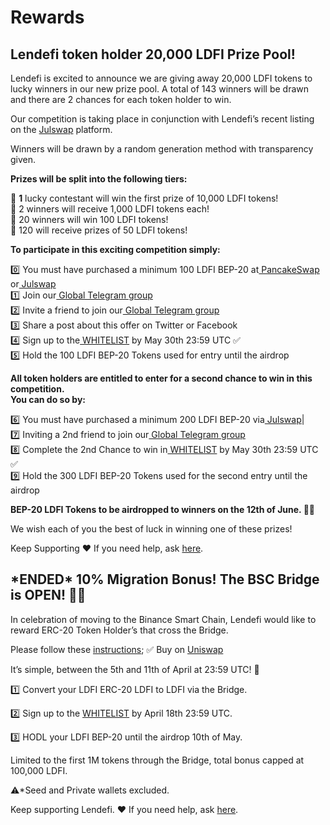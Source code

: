 # Rewards

## **Lendefi token holder 20,000 LDFI Prize Pool!**

Lendefi is excited to announce we are giving away 20,000 LDFI tokens to lucky winners in our new prize pool. A total of 143 winners will be drawn and there are 2 chances for each token holder to win. 

Our competition is taking place in conjunction with Lendefi’s recent listing on the [Julswap](https://julswap.lendefi.finance/) platform. 

Winners will be drawn by a random generation method with transparency given.   
  
**Prizes will be split into the following tiers:**

🥇 **1** lucky contestant will win the first prize of 10,000 LDFI tokens!  
🥈 2 winners will receive 1,000 LDFI tokens each!  
🥉 20 winners will win 100 LDFI tokens!  
🏅 120 will receive prizes of 50 LDFI tokens! 

**To participate in this exciting competition simply:**

0️⃣ You must have purchased a minimum 100 LDFI BEP-20 at[ PancakeSwap](https://pancakeswap.lendefi.finance/) or[ Julswap  
](https://julswap.lendefi.finance/)1️⃣ Join our[ Global Telegram group  
](https://telegram.lendefi.finance/)2️⃣ Invite a friend to join our[ Global Telegram group  
](https://telegram.lendefi.finance/)3️⃣ Share a post about this offer on Twitter or Facebook  
4️⃣ Sign up to the[ WHITELIST](https://whitelist.lendefi.finance/) by May 30th 23:59 UTC ✅  
5️⃣ Hold the 100 LDFI BEP-20 Tokens used for entry until the airdrop

**All token holders are entitled to enter for a second chance to win in this competition.   
You can do so by:**

6️⃣ You must have purchased a minimum 200 LDFI BEP-20 via[ Julswap](https://julswap.lendefi.finance/)\|  
7️⃣ Inviting a 2nd friend to join our[ Global Telegram group  
](https://telegram.lendefi.finance/)8️⃣ Complete the 2nd Chance to win in[ WHITELIST](https://whitelist.lendefi.finance/) by May 30th 23:59 UTC ✅  
9️⃣ Hold the 300 LDFI BEP-20 Tokens used for the second entry until the airdrop

**BEP-20 LDFI Tokens to be airdropped to winners on the 12th of June. 🚀🚀**

We wish each of you the best of luck in winning one of these prizes!

Keep Supporting ❤️ If you need help, ask [here](https://telegram.lendefi.finance/).

## \*ENDED\* 10% Migration Bonus! The BSC Bridge is OPEN! 🚀🚀

In celebration of moving to the Binance Smart Chain, Lendefi would like to reward ERC-20 Token Holder’s that cross the Bridge.

Please follow these [instructions](how-to-guides/eth-to-bsc-bridge.md); ✅ Buy on [Uniswap](https://info.uniswap.org/token/0x5479d565e549f3ecdbde4ab836d02d86e0d6a8c7)

It’s simple, between the 5th and 11th of April at 23:59 UTC! 🚀

1️⃣ Convert your LDFI ERC-20 LDFI to LDFI via the Bridge.

2️⃣ Sign up to the [WHITELIST](https://forms.gle/mzsb8kRtD2EBh3vJA) by April 18th 23:59 UTC.

3️⃣ HODL your LDFI BEP-20 until the airdrop 10th of May.

Limited to the first 1M tokens through the Bridge, total bonus capped at 100,000 LDFI.

⚠️\*Seed and Private wallets excluded.

Keep supporting Lendefi. ❤️  If you need help, ask [here](https://telegram.lendefi.finance/).

## 



